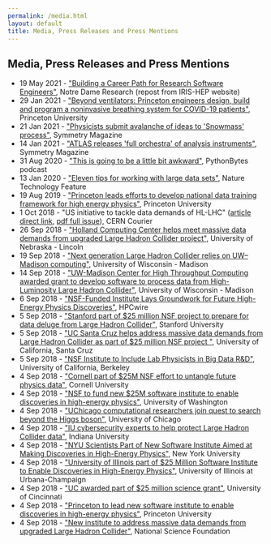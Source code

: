```yaml
---
permalink: /media.html
layout: default
title: Media, Press Releases and Press Mentions
---
```


## Media, Press Releases and Press Mentions

  * 19 May 2021 - ["Building a Career Path for Research Software Engineers"](https://research.nd.edu/news/building-a-career-path-for-research-software-engineers/), Notre Dame Research (repost from IRIS-HEP website)
  * 29 Jan 2021 - ["Beyond ventilators: Princeton engineers design, build and program a noninvasive breathing system for COVID-19 patients"](https://www.princeton.edu/news/2021/01/29/beyond-ventilators-princeton-engineers-design-build-and-program-noninvasive), Princeton University
  * 21 Jan 2021 - ["Physicists submit avalanche of ideas to 'Snowmass' process"](https://www.symmetrymagazine.org/article/physicists-submit-avalanche-of-ideas-to-snowmass-process), Symmetry Magazine
  * 14 Jan 2021 - ["ATLAS releases 'full orchestra' of analysis instruments"](https://www.symmetrymagazine.org/article/atlas-releases-full-orchestra-of-analysis-instruments), Symmetry Magazine
  * 31 Aug 2020 - ["This is going to be a little bit awkward"](https://pythonbytes.fm/episodes/show/205/this-is-going-to-be-a-little-bit-awkward), PythonBytes podcast
  * 13 Jan 2020 - ["Eleven tips for working with large data sets"](https://www.nature.com/articles/d41586-020-00062-z), Nature Technology Feature
  * 19 Aug 2019 - ["Princeton leads efforts to develop national data training framework for high energy physics"](https://www.princeton.edu/news/2019/08/19/princeton-leads-efforts-develop-national-data-training-framework-high-energy), Princeton University
  * 1 Oct 2018 - "US initiative to tackle data demands of HL-LHC" ([article direct link](https://cerncourier.com/us-initiative-to-tackle-data-demands-of-hl-lhc/), [pdf full issue](http://iopp.fileburst.com/ccr/archive/CERNCourier2018Oct-digitaledition.pdf)), CERN Courier
  * 26 Sep 2018 - ["Holland Computing Center helps meet massive data demands from upgraded Large Hadron Collider project"](https://newsroom.unl.edu/announce/cse/8549/49029), University of Nebraska - Lincoln
  * 19 Sep 2018 - ["Next generation Large Hadron Collider relies on UW–Madison computing"](https://news.wisc.edu/next-generation-large-hadron-collider-relies-on-uw-madison-computing/), University of Wisconsin - Madison
  * 14 Sep 2018 - ["UW-Madison Center for High Throughput Computing awarded grant to develop software to process data from High-Luminosity Large Hadron Collider"](https://www.cs.wisc.edu/2018/11/28/uw-madison-center-for-high-throughput-computing-awarded-grant-to-develop-software-to-process-data-from-high-luminosity-large-hadron-collider/), University of Wisconsin - Madison
  * 6 Sep 2018 - ["NSF-Funded Institute Lays Groundwork for Future High-Energy Physics Discoveries"](https://www.hpcwire.com/2018/09/06/nsf-invests-25m-high-energy-physics/), HPCwire
  * 5 Sep 2018 - ["Stanford part of $25 million NSF project to prepare for data deluge from Large Hadron Collider"](https://humsci.stanford.edu/feature/stanford-part-25-million-nsf-project-prepare-data-deluge-large-hadron-collider), Stanford University
  * 5 Sep 2018 - ["UC Santa Cruz helps address massive data demands from Large Hadron Collider as part of $25 million NSF project "](https://news.ucsc.edu/2018/09/iris-hep-grant.html), University of California, Santa Cruz
  * 5 Sep 2018 - ["NSF Institute to Include Lab Physicists in Big Data R&D"](http://today.lbl.gov/2018/09/05/nsf-institute-to-include-lab-physicists-in-big-data-rd/), University of California, Berkeley
  * 4 Sep 2018 - ["Cornell part of $25M NSF effort to untangle future physics data"](http://news.cornell.edu/stories/2018/09/cornell-part-25m-nsf-effort-untangle-future-physics-data), Cornell University
  * 4 Sep 2018 - ["NSF to fund new $25M software institute to enable discoveries in high-energy physics"](http://www.washington.edu/news/2018/09/04/nsf-lhc-25m-software-institute/), University of Washington
  * 4 Sep 2018 - ["UChicago computational researchers join quest to search beyond the Higgs boson"](https://news.uchicago.edu/story/computational-researchers-join-quest-search-beyond-higgs-boson), University of Chicago
  * 4 Sep 2018 - ["IU cybersecurity experts to help protect Large Hadron Collider data"](https://itnews.iu.edu/articles/2018/IU%20cybersecurity%20experts%20to%20help%20protect%20Large%20Hadron%20Collider%20data.php), Indiana University
  * 4 Sep 2018 - ["NYU Scientists Part of New Software Institute Aimed at Making Discoveries in High-Energy Physics"](https://www.nyu.edu/about/news-publications/news/2018/september/nyu-scientists-part-of-new-software-institute-aimed-at-making-di.html), New York University
  * 4 Sep 2018 - ["University of Illinois part of $25 Million Software Institute to Enable Discoveries in High-Energy Physics"](https://physics.illinois.edu/news/article/27401), University of Illinois at Urbana-Champaign
  * 4 Sep 2018 - ["UC awarded part of $25 million science grant"](https://www.uc.edu/news/articles/2018/09/n201067.html), University of Cincinnati
  * 4 Sep 2018 - ["Princeton to lead new software institute to enable discoveries in high-energy physics"](https://www.princeton.edu/news/2018/09/04/princeton-lead-new-software-institute-enable-discoveries-high-energy-physics), Princeton University
  * 4 Sep 2018 - ["New institute to address massive data demands from upgraded Large Hadron Collider"](https://www.nsf.gov/news/news_summ.jsp?cntn_id=296456&org=NSF&from=news), National Science Foundation






